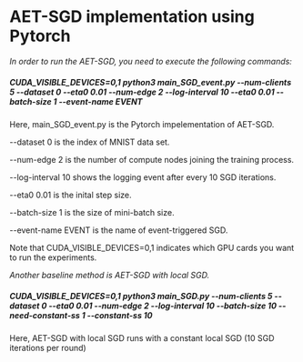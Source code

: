 <h1>AET-SGD implementation using Pytorch</h1>



<em>In order to run the AET-SGD, you need to execute the following commands:</em>

##### CUDA_VISIBLE_DEVICES=0,1 python3 main_SGD_event.py --num-clients 5  --dataset 0 --eta0 0.01 --num-edge 2 --log-interval 10  --eta0 0.01 --batch-size 1 --event-name EVENT

Here, main_SGD_event.py is the Pytorch impelementation of AET-SGD.

--dataset 0 is the index of MNIST data set.

--num-edge 2 is the number of compute nodes joining the training process.

--log-interval 10 shows the logging event after every 10 SGD iterations.

--eta0 0.01 is the inital step size.

--batch-size 1 is the size of mini-batch size.

--event-name EVENT is the name of event-triggered SGD.

Note that CUDA_VISIBLE_DEVICES=0,1 indicates which GPU cards you want to run the experiments.


<em> Another baseline method is AET-SGD with local SGD.</em>

##### CUDA_VISIBLE_DEVICES=0,1 python3 main_SGD.py --num-clients 5 --dataset 0 --eta0 0.01 --num-edge 2 --log-interval 10 --batch-size 10 --need-constant-ss 1 --constant-ss 10

Here, AET-SGD with local SGD runs with a constant local SGD (10 SGD iterations per round)


